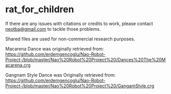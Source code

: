 # rat_for_children

If there are any issues with citations or credits to work, please contact neotba@gmail.com to tackle those problems.

Shared files are used for non-commercial research purposes.

Macarena Dance was originally retrieved from: https://github.com/erdemgencoglu/Nao-Robot-Project-/blob/master/Nao%20Robot%20Project%20/Dances%20The%20Macarena.crg

Gangnam Style Dance was Originally retrieved from: https://github.com/erdemgencoglu/Nao-Robot-Project-/blob/master/Nao%20Robot%20Project%20/GangamStyle.crg
